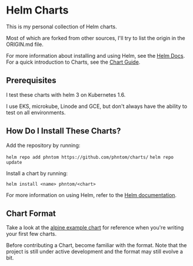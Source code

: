 # Helm Charts

This is my personal collection of Helm charts.

Most of which are forked from other sources, I'll try to list the origin in the ORIGIN.md file.

For more information about installing and using Helm, see the
[Helm Docs](https://helm.sh/docs/). For a quick introduction to Charts, see the [Chart Guide](https://helm.sh/docs/topics/charts/).

## Prerequisites

I test these charts with helm 3 on Kubernetes 1.6.

I use EKS, microkube, Linode and GCE, but don't always have the ability to test on all environments.

## How Do I Install These Charts?

Add the repository by running:

`helm repo add phntom https://github.com/phntom/charts/`
`helm repo update`

Install a chart by running:

`helm install <name> phntom/<chart>`

For more information on using Helm, refer to the [Helm documentation](https://github.com/kubernetes/helm#docs).

## Chart Format

Take a look at the [alpine example chart](https://github.com/helm/helm/tree/master/cmd/helm/testdata/testcharts/alpine) for reference when you're writing your first few charts.

Before contributing a Chart, become familiar with the format. Note that the project is still under active development and the format may still evolve a bit.
